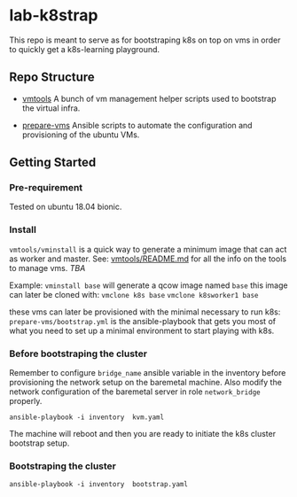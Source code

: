 # lab-k8strap
This repo is meant to serve as for bootstraping k8s on top on vms in order to quickly get a k8s-learning playground.

## Repo Structure

- [vmtools](tools/)
A bunch of vm management helper scripts used to bootstrap the virtual infra.

- [prepare-vms](prepare-vms)
Ansible scripts to automate the configuration and provisioning of the ubuntu VMs.

## Getting Started

### Pre-requirement

Tested on ubuntu 18.04 bionic.

### Install

`vmtools/vminstall` is a quick way to generate a minimum image that can act as
worker and master. See:
[vmtools/README.md](vmtools)
for all the info on the tools to manage vms. *TBA*

Example:
`vminstall base` will generate a qcow image named `base`
this image can later be cloned with:
`vmclone k8s base`
`vmclone k8sworker1 base`

these vms can later be provisioned with the minimal necessary to run k8s:
`prepare-vms/bootstrap.yml` is the ansible-playbook that gets you most of what
you need to set up a minimal environment to start playing with k8s.

### Before bootstraping the cluster
Remember to configure `bridge_name` ansible variable in the inventory before provisioning the network setup on the baremetal machine.
Also modify the network configuration of the baremetal server in role `network_bridge` properly.

```console
ansible-playbook -i inventory  kvm.yaml
```

The machine will reboot and then you are ready to initiate the k8s cluster bootstrap setup.

### Bootstraping the cluster

```console
ansible-playbook -i inventory  bootstrap.yaml
```
